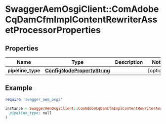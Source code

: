 # SwaggerAemOsgiClient::ComAdobeCqDamCfmImplContentRewriterAssetProcessorProperties

## Properties

| Name | Type | Description | Notes |
| ---- | ---- | ----------- | ----- |
| **pipeline_type** | [**ConfigNodePropertyString**](ConfigNodePropertyString.md) |  | [optional] |

## Example

```ruby
require 'swagger_aem_osgi'

instance = SwaggerAemOsgiClient::ComAdobeCqDamCfmImplContentRewriterAssetProcessorProperties.new(
  pipeline_type: null
)
```

